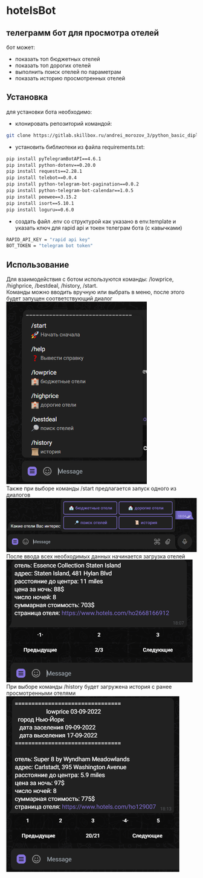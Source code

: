 # hoteIsBot
## телеграмм бот для просмотра отелей

бот может:

- показать топ бюджетных отелей
- показать топ дорогих отелей
- выполнить поиск отелей по параметрам
- показать историю просмотренных отелей

## Установка

для установки бота необходимо:
- клонировать репозиторий командой:
```sh
git clone https://gitlab.skillbox.ru/andrei_morozov_3/python_basic_diploma.git
```
- установить библиотеки из файла requirements.txt:
```sh
pip install pyTelegramBotAPI==4.6.1
pip install python-dotenv==0.20.0
pip install requests==2.28.1
pip install telebot==0.0.4
pip install python-telegram-bot-pagination==0.0.2
pip install python-telegram-bot-calendar==1.0.5
pip install peewee==3.15.2
pip install isort==5.10.1
pip install loguru==0.6.0
```
- создать файл .env со структурой как указано в env.template и указать ключ для rapid api и токен телеграм бота (с кавычками)
 ```sh
RAPID_API_KEY = "rapid api key"
BOT_TOKEN = "telegram bot token"
```
## Использование
Для взаимодействия с ботом используются команды: /lowprice, /highprice, /bestdeal, /history, /start.  
Команды можно вводить вручную или выбрать в меню, после этого будет запущен соответствующий диалог  
![alt text](screenshots/menu.png "меню с командами")  
Также при выборе команды /start предлагается запуск одного из диалогов  
![alt text](screenshots/menu2.png "меню с кнопками")  
После ввода всех необходимых данных начинается загрузка отелей  
![alt text](screenshots/hotels.PNG "отели")  
При выборе команды /history будет загружена история с ранее просмотренными отелями  
![alt text](screenshots/history.PNG "история")  


